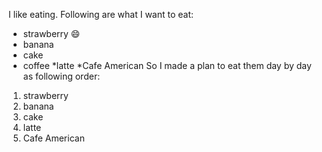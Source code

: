 I like eating. Following are what I want to eat:
* strawberry 😄
* banana
* cake
* coffee
  *latte
  *Cafe American
So I made a plan to eat them day by day as following order:
1. strawberry
2. banana
3. cake
  1. latte
  2. Cafe American
